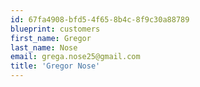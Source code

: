 ```yaml
---
id: 67fa4908-bfd5-4f65-8b4c-8f9c30a88789
blueprint: customers
first_name: Gregor
last_name: Nose
email: grega.nose25@gmail.com
title: 'Gregor Nose'
---
```

